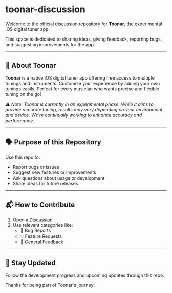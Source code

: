# toonar-discussion

Welcome to the official discussion repository for **Toonar**, the experimental iOS digital tuner app.

This space is dedicated to sharing ideas, giving feedback, reporting bugs, and suggesting improvements for the app.

---

## 📌 About Toonar

**Toonar** is a native iOS digital tuner app offering free access to multiple tunings and instruments. Customize your experience by adding your own tunings easily. Perfect for every musician who wants precise and flexible tuning on the go!

*⚠️ Note: Toonar is currently in an experimental phase. While it aims to provide accurate tuning, results may vary depending on your environment and device. We're continually working to enhance accuracy and performance.*

---

## 🗣️ Purpose of this Repository

Use this repo to:
- Report bugs or issues
- Suggest new features or improvements
- Ask questions about usage or development
- Share ideas for future releases

---

## 📬 How to Contribute

1. Open a [Discussion](http://github.com/ricotandrio/toonar-discussion/discussions)
2. Use relevant categories like:
   - 🐞 Bug Reports
   - 💡 Feature Requests
   - 💬 General Feedback

---

## 📱 Stay Updated

Follow the development progress and upcoming updates through this repo.

Thanks for being part of Toonar's journey!
